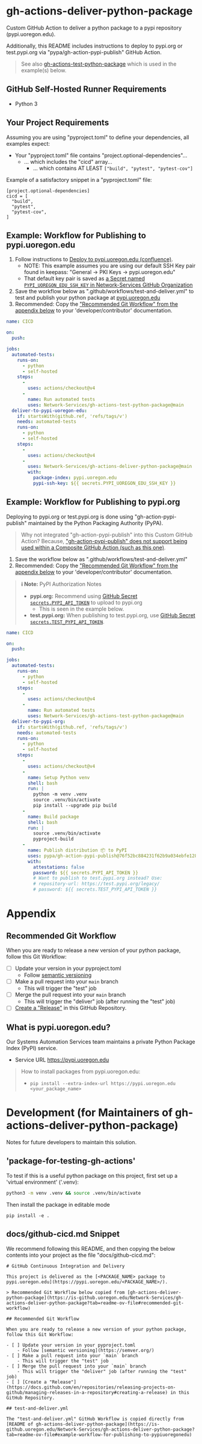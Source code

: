 # gh-actions-deliver-python-package

Custom GitHub Action to deliver a python package to a pypi repository (pypi.uoregon.edu).

Additionally, this README includes instructions to deploy to pypi.org or test.pypi.org via "pypa/gh-action-pypi-publish" GitHub Action.

> See also [gh-actions-test-python-package](https://is-github.uoregon.edu/Network-Services/gh-actions-test-python-package) which is used in the example(s) below.

## GitHub Self-Hosted Runner Requirements

- Python 3

## Your Project Requirements

Assuming you are using "pyproject.toml" to define your dependencies, all examples expect:

- Your "pyproject.toml" file contains "project.optional-dependencies"...
    - ... which includes the "cicd" array...
        - ... which contains AT LEAST `["build", "pytest", "pytest-cov"]`

Example of a satisfactory snippet in a "pyproject.toml" file:
```
[project.optional-dependencies]
cicd = [
  "build",
  "pytest",
  "pytest-cov",
]
```

## Example: Workflow for Publishing to pypi.uoregon.edu

1. Follow instructions to [Deploy to pypi.uoregon.edu (confluence)](https://confluence.uoregon.edu/x/ag5aGw).
    * NOTE: This example assumes you are using our default SSH Key pair found in keepass: "General -> PKI Keys -> pypi.uoregon.edu"
    * That default key pair is saved as [a Secret named `PYPI_UOREGON_EDU_SSH_KEY` in Network-Services GitHub Organization](https://is-github.uoregon.edu/organizations/Network-Services/settings/secrets/actions)
2. Save the workflow below as ".github/workflows/test-and-deliver.yml" to test and publish your python package at [pypi.uoregon.edu](https://pypi.uoregon.edu)
3. Recommended: Copy the ["Recommended Git Workflow" from the appendix below](#recommended-git-workflow) to your 'developer/contributor' documentation.

```yml
name: CICD

on:
  push:

jobs:
  automated-tests:
    runs-on:
      - python
      - self-hosted
    steps:
      -
        uses: actions/checkout@v4
      -
        name: Run automated tests
        uses: Network-Services/gh-actions-test-python-package@main
  deliver-to-pypi-uoregon-edu:
    if: startsWith(github.ref, 'refs/tags/v')
    needs: automated-tests
    runs-on:
      - python
      - self-hosted
    steps:
      -
        uses: actions/checkout@v4
      -
        uses: Network-Services/gh-actions-deliver-python-package@main
        with:
          package-index: pypi.uoregon.edu
          pypi-ssh-key: ${{ secrets.PYPI_UOREGON_EDU_SSH_KEY }}
```

## Example: Workflow for Publishing to pypi.org

Deploying to pypi.org or test.pypi.org is done using "gh-action-pypi-publish" maintained by the Python Packaging Authority (PyPA).

> Why not integrated "gh-action-pypi-publish" into this Custom GitHub Action?
> Because, ["gh-action-pypi-publish" does not support being used within a Composite GitHub Action (such as this one)](https://github.com/pypa/gh-action-pypi-publish/issues/299).

1. Save the workflow below as ".github/workflows/test-and-deliver.yml"
2. Recommended: Copy the ["Recommended Git Workflow" from the appendix below](#recommended-git-workflow) to your 'developer/contributor' documentation.

> **ℹ Note:** PyPI Authorization Notes
> 
> - **pypi.org:** Recommend using [GitHub Secret `secrets.PYPI_API_TOKEN`](https://is-github.uoregon.edu/organizations/Network-Services/settings/secrets/actions/PYPI_API_TOKEN) to upload to pypi.org
>   - This is seen in the example below.
> - **test.pypi.org:** When publishing to test.pypi.org, use [GitHub Secret `secrets.TEST_PYPI_API_TOKEN`](https://is-github.uoregon.edu/organizations/Network-Services/settings/secrets/actions/TEST_PYPI_API_TOKEN).

```yml
name: CICD

on:
  push:

jobs:
  automated-tests:
    runs-on:
      - python
      - self-hosted
    steps:
      -
        uses: actions/checkout@v4
      -
        name: Run automated tests
        uses: Network-Services/gh-actions-test-python-package@main
  deliver-to-pypi-org:
    if: startsWith(github.ref, 'refs/tags/v')
    needs: automated-tests
    runs-on:
      - python
      - self-hosted
    steps:
      -
        uses: actions/checkout@v4
      -
        name: Setup Python venv
        shell: bash
        run: |
          python -m venv .venv
          source .venv/bin/activate
          pip install --upgrade pip build
      -
        name: Build package
        shell: bash
        run: |
          source .venv/bin/activate
          pyproject-build
      - 
        name: Publish distribution 📦 to PyPI
        uses: pypa/gh-action-pypi-publish@76f52bc884231f62b9a034ebfe128415bbaabdfc
        with:
          attestations: false
          password: ${{ secrets.PYPI_API_TOKEN }}
          # Want to publish to test.pypi.org instead? Use:
          # repository-url: https://test.pypi.org/legacy/
          # password: ${{ secrets.TEST_PYPI_API_TOKEN }}

```


# Appendix

## Recommended Git Workflow

When you are ready to release a new version of your python package, follow this Git Workflow:

- [ ] Update your version in your pyproject.toml
    - Follow [semantic versioning](https://semver.org/)
- [ ] Make a pull request into your `main` branch
    - This will trigger the "test" job 
- [ ] Merge the pull request into your `main` branch
    - This will trigger the "deliver" job (after running the "test" job)
- [ ] [Create a "Release"](https://docs.github.com/en/repositories/releasing-projects-on-github/managing-releases-in-a-repository#creating-a-release) in this GitHub Repository.

## What is pypi.uoregon.edu?

Our Systems Automation Services team maintains a private Python Package Index (PyPI) service.

* Service URL https://pypi.uoregon.edu

> How to install packages from pypi.uoregon.edu:
> 
> * `pip install --extra-index-url https://pypi.uoregon.edu <your_package_name>`


# Development (for Maintainers of gh-actions-deliver-python-package)

Notes for future developers to maintain this solution.

## 'package-for-testing-gh-actions'

To test if this is a useful python package on this project, first set up a 'virtual environment' ('.venv):

```bash
python3 -m venv .venv && source .venv/bin/activate
```

Then install the package in editable mode

```
pip install -e .
```

## docs/github-cicd.md Snippet

We recommend following this README, and then copying the below contents into your project as the file "docs/github-cicd.md":

```
# GitHub Continuous Integration and Delivery

This project is delivered as the [<PACKAGE_NAME> package to pypi.uoregon.edu](https://pypi.uoregon.edu/<PACKAGE_NAME>/).

> Recommended Git Workflow below copied from [gh-actions-deliver-python-package](https://is-github.uoregon.edu/Network-Services/gh-actions-deliver-python-package?tab=readme-ov-file#recommended-git-workflow)

## Recommended Git Workflow

When you are ready to release a new version of your python package, follow this Git Workflow:

- [ ] Update your version in your pyproject.toml
    - Follow [semantic versioning](https://semver.org/)
- [ ] Make a pull request into your `main` branch
    - This will trigger the "test" job 
- [ ] Merge the pull request into your `main` branch
    - This will trigger the "deliver" job (after running the "test" job)
- [ ] [Create a "Release"](https://docs.github.com/en/repositories/releasing-projects-on-github/managing-releases-in-a-repository#creating-a-release) in this GitHub Repository.

## test-and-deliver.yml

The "test-and-deliver.yml" GitHub Workflow is copied directly from [README of gh-actions-deliver-python-package](https://is-github.uoregon.edu/Network-Services/gh-actions-deliver-python-package?tab=readme-ov-file#example-workflow-for-publishing-to-pypiuoregonedu)
```
